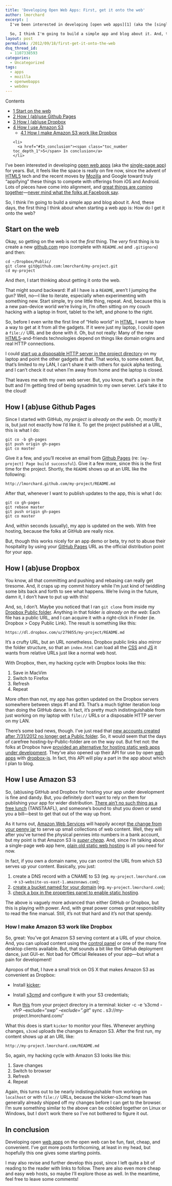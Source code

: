 ```yaml
---
title: 'Developing Open Web Apps: First, get it onto the web'
author: lmorchard
excerpt: |
  I've been interested in developing [open web apps][1] (aka the [single-page app][2]) for years. But, it feels like the space is really on fire now, since the advent of HTML5 tech and the recent moves by Mozilla and Google toward truly "appifying" these things to compete with offerings from iOS and Android. Lots of pieces have come into alignment, and [great things are coming together][3]—[never mind what the folks at Facebook say][4].
  
  So, I think I'm going to build a simple app and blog about it. And, these days, the first thing I think about when starting a web app is: How do I get it onto the web?
layout: post
permalink: /2012/09/18/first-get-it-onto-the-web
dsq_thread_id:
  - 1107338593
categories:
  - Uncategorized
tags:
  - apps
  - mozilla
  - openwebapps
  - webdev
---
```

<div id="toc_container" class="toc_wrap_right no_bullets">
  <p class="toc_title">
    Contents
  </p>
  
  <ul class="toc_list">
    <li>
      <a href="#Start_on_the_web"><span class="toc_number toc_depth_1">1</span> Start on the web</a>
    </li>
    <li>
      <a href="#How_I_abuse_Github_Pages"><span class="toc_number toc_depth_1">2</span> How I (ab)use Github Pages</a>
    </li>
    <li>
      <a href="#How_I_abuse_Dropbox"><span class="toc_number toc_depth_1">3</span> How I (ab)use Dropbox</a>
    </li>
    <li>
      <a href="#How_I_use_Amazon_S3"><span class="toc_number toc_depth_1">4</span> How I use Amazon S3</a><ul>
        <li>
          <a href="#How_I_make_Amazon_S3_work_like_Dropbox"><span class="toc_number toc_depth_2">4.1</span> How I make Amazon S3 work like Dropbox</a>
        </li>
      </ul>
    </li>
    
    <li>
      <a href="#In_conclusion"><span class="toc_number toc_depth_1">5</span> In conclusion</a>
    </li>
  </ul>
</div>

I&#8217;ve been interested in developing [open web apps][1] (aka the [single-page app][2]) for years. But, it feels like the space is really on fire now, since the advent of <a target="_blank" title="HTML5" href="https://developer.mozilla.org/html5?utm_source=wordpress%20blog&utm_medium=content%20link&utm_campaign=promote%20mdn">HTML5</a> tech and the recent moves by <a target="_blank" title="Mozilla" href="https://www.mozilla.org/?utm_source=wordpress%20blog&utm_medium=content%20link&utm_campaign=promote%20mdn">Mozilla</a> and Google toward truly &#8220;appifying&#8221; these things to compete with offerings from iOS and Android. Lots of pieces have come into alignment, and [great things are coming together][3]—[never mind what the folks at Facebook say][4].

So, I think I&#8217;m going to build a simple app and blog about it. And, these days, the first thing I think about when starting a web app is: How do I get it onto the web?

<!--more-->

## <span id="Start_on_the_web">Start on the web</span>

Okay, so getting on the web is not the *first* thing. The *very* first thing is to create a new [github.com][5] repo (complete with `README.md` and `.gitignore`) and then:

    cd ~/Dropbox/Public/
    git clone git@github.com:lmorchard/my-project.git
    cd my-project
    

And *then*, I start thinking about getting it onto the web.

That might sound backward: If all I have is a `README`, aren&#8217;t I jumping the gun? Well, no—I like to iterate, especially when experimenting with something new. Start simple, try one little thing, repeat. And, because this is a new pan-device world we&#8217;re living in, I&#8217;m often sitting on my couch hacking with a laptop in front, tablet to the left, and phone to the right.

So, before I even write the first line of &#8220;Hello world&#8221; in <a target="_blank" title="HTML" href="https://developer.mozilla.org/docs/Web/HTML?utm_source=wordpress%20blog&utm_medium=content%20link&utm_campaign=promote%20mdn">HTML</a>, I want to have a way to get at it from all the gadgets. If it were just my laptop, I could open a `file://` URL and be done with it. Oh, but not really: Many of the new <a target="_blank" title="HTML5" href="https://developer.mozilla.org/html5?utm_source=wordpress%20blog&utm_medium=content%20link&utm_campaign=promote%20mdn">HTML5</a>-and-friends technologies depend on things like domain origins and real HTTP connections.

I could [start up a disposable HTTP server in the project directory][6] on my laptop and point the other gadgets at that. That works, to some extent. But, that&#8217;s limited to my LAN, I can&#8217;t share it with others for quick alpha testing, and I can&#8217;t check it out when I&#8217;m away from home and the laptop is closed.

That leaves me with my own web server. But, you know, that&#8217;s a pain in the butt and I&#8217;m getting tired of being sysadmin to my own server. Let&#8217;s take it to the cloud!

## <span id="How_I_abuse_Github_Pages">How I (ab)use Github Pages</span>

Since I started with GitHub, *my project is already on the web*. Or, mostly it is, but just not exactly how I&#8217;d like it. To get the project published at a URL, this is what I do:

    git co -b gh-pages
    git push origin gh-pages
    git co master
    

Give it a few, and you&#8217;ll receive an email from [Github Pages][7] (re: `[my-project] Page build successful`). Give it a few more, since this is the first time for the project. Shortly, the `README` shows up at an URL like the following:

    http://lmorchard.github.com/my-project/README.md
    

After that, whenever I want to publish updates to the app, this is what I do:

    git co gh-pages
    git rebase master
    git push origin gh-pages
    git co master
    

And, within seconds (usually), my app is updated on the web. With free hosting, because the folks at GitHub are really nice.

But, though this works nicely for an app demo or beta, try not to abuse their hospitality by using your [GitHub Pages][7] URL as the official distribution point for your app.

## <span id="How_I_abuse_Dropbox">How I (ab)use Dropbox</span>

You know, all that committing and pushing and rebasing can really get tiresome. And, it craps up my commit history while I&#8217;m just kind of twiddling some bits back and forth to see what happens. We&#8217;re living in the future, damn it, I don&#8217;t have to put up with this!

And, so, I don&#8217;t. Maybe you noticed that I ran `git clone` from inside my [Dropbox Public folder][8]. Anything in that folder *is already on the web*: Each file has a public URL, and I can acquire it with a right-click in Finder (ie. Dropbox > Copy Public Link). The result is something like this:

    https://dl.dropbox.com/u/279855/my-project/README.md
    

It&#8217;s a crufty URL, but an URL nonetheless. Dropbox public links also mirror the folder structure, so that an `index.html` can load all the <a target="_blank" title="CSS" href="https://developer.mozilla.org/docs/Web/CSS?utm_source=wordpress%20blog&utm_medium=content%20link&utm_campaign=promote%20mdn">CSS</a> and <a target="_blank" title="JS" href="https://developer.mozilla.org/docs/JavaScript?utm_source=wordpress%20blog&utm_medium=content%20link&utm_campaign=promote%20mdn">JS</a> it wants from relative URLs just like a normal web host.

With Dropbox, then, my hacking cycle with Dropbox looks like this:

1.  Save in MacVim
2.  Switch to Firefox
3.  Refresh
4.  Repeat

More often than not, my app has gotten updated on the Dropbox servers somewhere between steps #1 and #3. That&#8217;s a much tighter iteration loop than doing the GitHub dance. In fact, it&#8217;s pretty much indistinguishable from just working on my laptop with `file://` URLs or a disposable HTTP server on my LAN.

There&#8217;s some bad news, though. I&#8217;ve just read that [new accounts created after 7/31/2012 no longer get a Public folder][8]. So, it would seem that the days of carefree hosting-by-Public-folder are on the way out. But fret not: the folks at Dropbox have [provided an alternative for hosting static web apps under development][9]. They&#8217;ve also opened up their API for use by open <a target="_blank" title="web apps" href="https://developer.mozilla.org/docs/Apps?utm_source=wordpress%20blog&utm_medium=content%20link&utm_campaign=promote%20mdn">web apps</a> with [dropbox-js][10]. In fact, this API will play a part in the app about which I plan to blog.

## <span id="How_I_use_Amazon_S3">How I use Amazon S3</span>

So, (ab)using GitHub and Dropbox for hosting your app under development is fine and dandy. But, you definitely don&#8217;t want to rely on them for publishing your app for wider distribution. [There ain&#8217;t no such thing as a free lunch][11] (TANSTAAFL), and someone&#8217;s bound to shut you down or send you a bill—best to get that out of the way up front.

As it turns out, [Amazon Web Services][12] will happily accept [the change from your penny jar][13] to serve up small collections of web content. Well, they will after you&#8217;ve turned the physical pennies into numbers in a bank account, but my point is that Amazon S3 is *[super cheap][13]*. And, since I&#8217;m talking about a single-page web app here, [plain old static web hosting][14] is all you need for now.

In fact, if you own a domain name, you can control the URL from which S3 serves up your content. Basically, you just:

1.  create a DNS record with a CNAME to S3 (eg. `my-project.lmorchard.com` -> `s3-website-us-east-1.amazonaws.com`);
2.  [create a bucket named for your domain][15] (eg. `my-project.lmorchard.com`);
3.  [check a box in the properties panel to enable static hosting][16].

The above is vaguely more advanced than either GitHub or Dropbox, but this is playing with power. And, with great power comes great responsibility to read the fine manual. Still, it&#8217;s not that hard and it&#8217;s not that spendy.

### <span id="How_I_make_Amazon_S3_work_like_Dropbox">How I make Amazon S3 work like Dropbox</span>

So, great: You&#8217;ve got Amazon S3 serving content at a URL of your choice. And, you can upload content using the [control panel][15] or one of the many fine desktop clients available. But, that sounds a bit like the GitHub deployment dance, just GUI-er. Not bad for Official Releases of your app—but what a pain for development!

Apropos of that, I have a small trick on OS X that makes Amazon S3 as convenient as Dropbox:

*   Install [kicker][17];
*   Install [s3cmd][18] and configure it with your S3 credentials;
*   Run [this][19] from your project directory in a terminal: 
    kicker -c -e &#8216;s3cmd -vfrP &#8211;exclude=&#8221;*swp&#8221; &#8211;exclude=&#8221;.git*&#8221; sync . s3://my-project.lmorchard.com/&#8217;</li> </ul> 
    What this does is start `kicker` to monitor your files. Whenever anything changes, `s3cmd` uploads the changes to Amazon S3. After the first run, my content shows up at an URL like:
    
        http://my-project.lmorchard.com/README.md
        
    
    So, again, my hacking cycle with Amazon S3 looks like this:
    
    1.  Save changes
    2.  Switch to browser
    3.  Refresh
    4.  Repeat
    
    Again, this turns out to be nearly indistinguishable from working on `localhost` or with `file://` URLs, because the kicker-s3cmd team has generally already shipped off my changes before I can get to the browser. I&#8217;m sure something similar to the above can be cobbled together on Linux or Windows, but I don&#8217;t work there so I&#8217;ve not bothered to figure it out.
    
    ## <span id="In_conclusion">In conclusion</span>
    
    Developing open <a target="_blank" title="web apps" href="https://developer.mozilla.org/docs/Apps?utm_source=wordpress%20blog&utm_medium=content%20link&utm_campaign=promote%20mdn">web apps</a> on the open web can be fun, fast, cheap, and convenient. I&#8217;ve got more posts forthcoming, at least in my head, but hopefully this one gives some starting points.
    
    I may also revise and further develop this post, since I left quite a bit of reading to the reader with links to follow. There are also even more cheap and easy web hosts, so maybe I&#8217;ll explore those as well. In the meantime, feel free to leave some comments!</li> </ul> </li> </ul>

 [1]: https://developer.mozilla.org/en-US/apps
 [2]: http://en.wikipedia.org/wiki/Single-page_application
 [3]: https://wiki.mozilla.org/Kilimanjaro
 [4]: http://groovecoder.com/2012/09/12/facebook-never-bet-on-html5/
 [5]: http://github.com/lmorchard
 [6]: http://www.linuxjournal.com/content/tech-tip-really-simple-http-server-python
 [7]: http://pages.github.com/
 [8]: https://www.dropbox.com/help/16/en
 [9]: https://tech.dropbox.com/?p=345
 [10]: https://github.com/dropbox/dropbox-js
 [11]: http://en.wikipedia.org/wiki/There_ain%27t_no_such_thing_as_a_free_lunch
 [12]: http://aws.amazon.com/
 [13]: http://aws.amazon.com/s3/pricing/
 [14]: http://aws.amazon.com/about-aws/whats-new/2011/02/17/Amazon-S3-Website-Features/
 [15]: https://console.aws.amazon.com/s3/home
 [16]: http://aws.typepad.com/aws/2011/02/host-your-static-website-on-amazon-s3.html
 [17]: https://rubygems.org/gems/kicker
 [18]: http://s3tools.org/s3cmd
 [19]: https://github.com/lmorchard/notational-vapor/blob/master/s3-sync.sh
